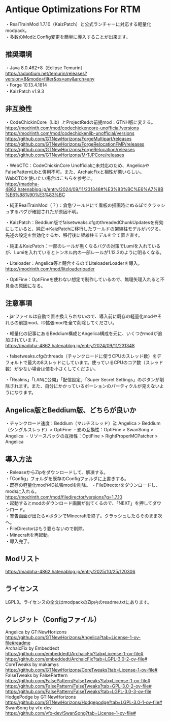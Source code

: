 # Antique Optimizations For RTM
・RealTrainMod 1.7.10（KaizPatch）と公式ランチャーに対応する軽量化modpack。  
・多数のModとConfig変更を簡単に導入することが出来ます。
## 推奨環境
・Java 8.0.462+8（Eclipse Temurin）https://adoptium.net/temurin/releases?version=8&mode=filter&os=any&arch=any  
・Forge 10.13.4.1614  
・KaizPatch v1.9.3  
## 非互換性
・CodeChickinCore（Lib）とProjectRedの前提mod：GTNH版に変える。  
https://modrinth.com/mod/codechickencore-unofficial/versions  
https://modrinth.com/mod/codechickenlib-unofficial/versions  
https://github.com/GTNewHorizons/ForgeMultipart/releases  
https://github.com/GTNewHorizons/ForgeRelocationFMP/releases  
https://github.com/GTNewHorizons/ForgeRelocation/releases  
https://github.com/GTNewHorizons/MrTJPCore/releases  

・WebCTC：CodeChickinCore Unofficialに未対応のため、AngelicaやFalsePatternLibと併用不可。また、ArchaicFixと相性が悪いらしい。  
WebCTCを使いたい場合はこちらを参考に。  
https://madoha-4862.hatenablog.jp/entry/2024/09/11/231348#%E3%83%BC%E6%A7%8B%E6%88%90%E3%83%BC  

・純正RealTrainMod（？）：倉急ワールドにて看板の描画時にぬるぽでクラッシュするバグが確認されたが原因不明。  

・KaizPatch：Beddium版でfalsetweaks.cfgのthreadedChunkUpdatesを有効にしていると、純正⇒KaizPatchに移行したワールドの架線柱モデルがバグる。先述の設定を無効化するか、移行後に架線柱モデルを全て置き直す。  

・純正＆KaizPatch：一部のレールが黒くなるバグの対策でLumiを入れているが、Lumiを入れているとトンネル内の一部レールが1.12.2のように明るくなる。  

・Liteloader：Angelica等と競合するのでLiteloaderLoaderを導入。https://modrinth.com/mod/liteloaderloader  

・OptiFine：OptiFineを使わない想定で制作しているので、無理矢理入れると不具合の原因になる。
## 注意事項
・jarファイルは自動で置き換えられないので、導入前に既存の軽量化modやそれらの前提mod、ID拡張modを全て削除してください。  

・軽量化の記事にあるBeddium構成とAngelica構成を元に、いくつかmodが追加されています。  
https://madoha-4862.hatenablog.jp/entry/2024/09/11/231348  

・falsetweaks.cfgのthreads（チャンクロードに使うCPUのスレッド数）をデフォルトで最大の8スレッドにしています。使っているCPUのコア数（スレッド数）が少ない場合は値を小さくしてください。  

・「Realms」「LANに公開」「配信設定」「Super Secret Settings」のボタンが削除されます。また、自分にかかっているポーションのパーティクルが見えないようになります。
## Angelica版とBeddium版、どちらが良いか
・チャンクロード速度：Beddium（マルチスレッド）≧ Angelica > Beddium（シングルスレッド）> OptiFine
・影の互換性：OptiFine > SwanSong > Angelica
・リソースパックの互換性：OptiFine > RightProperMCPatcher > Angelica
## 導入方法
・ReleaseからZipをダウンロードして、解凍する。  
・「Config」フォルダを既存のConfigフォルダに上書きする。  
・既存の軽量化modやID拡張modを削除。
・FileDirectorをダウンロードし、modsに入れる。  
https://modrinth.com/mod/filedirector/versions?g=1.7.10  
・起動するとmodのダウンロード画面が出てくるので、「NEXT」を押してダウンロード。  
・警告画面が出たら✕ボタンでMinecraftを終了。クラッシュしたらそのまま次へ。  
・FileDirectorはもう要らないので削除。  
・Minecraftを再起動。  
・導入完了。  
## Modリスト
https://madoha-4862.hatenablog.jp/entry/2025/10/25/120306
## ライセンス
LGPL3。ライセンスの全文はmodpackのZip内のreadme.txtにあります。
## クレジット（Configファイル）
Angelica by GT:NewHorizons  
https://github.com/GTNewHorizons/Angelica?tab=License-1-ov-file#readme  
ArchaicFix by Embeddedt  
https://github.com/embeddedt/ArchaicFix?tab=License-1-ov-file#  
https://github.com/embeddedt/ArchaicFix?tab=LGPL-3.0-2-ov-file#  
CoreTweaks by makamys  
https://github.com/GTNewHorizons/CoreTweaks?tab=License-1-ov-file#  
FalseTweaks by FalseParttern  
https://github.com/FalsePattern/FalseTweaks?tab=License-1-ov-file#  
https://github.com/FalsePattern/FalseTweaks?tab=GPL-3.0-2-ov-file#  
https://github.com/FalsePattern/FalseTweaks?tab=LGPL-3.0-3-ov-file  
HodgePodge by GT:NewHorizons  
https://github.com/GTNewHorizons/Hodgepodge?tab=LGPL-3.0-1-ov-file#  
SwanSong by vfx-dev  
https://github.com/vfx-dev/SwanSong?tab=License-1-ov-file#  
